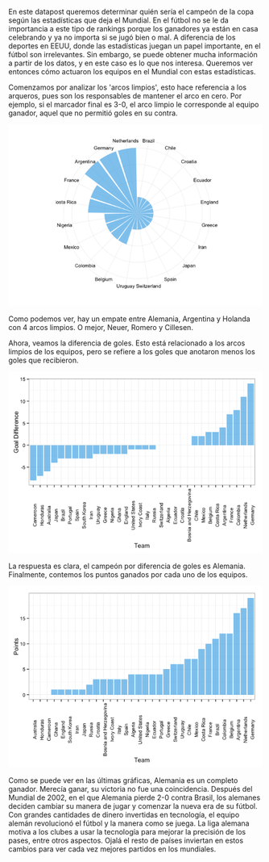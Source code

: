 En este datapost queremos determinar quién sería el campeón de la copa según las estadísticas que deja el Mundial. En el fútbol no se le da importancia a este tipo de rankings porque los ganadores ya están en casa celebrando y ya no importa si se jugó bien o mal. A diferencia de los deportes en EEUU, donde las estadísticas juegan un papel importante, en el fútbol son irrelevantes. Sin embargo, se puede obtener mucha información a partir de los datos, y en este caso es lo que nos interesa. Queremos ver entonces cómo actuaron los equipos en el Mundial con estas estadísticas.

Comenzamos por analizar los 'arcos limpios', esto hace referencia a los arqueros, pues son los responsables de mantener el arco en cero. Por ejemplo, si el marcador final es 3-0, el arco limpio le corresponde al equipo ganador, aquel que no permitió goles en su contra.

![Clean sheets](./details_files/figure-html/clean.png) 

Como podemos ver, hay un empate entre Alemania, Argentina y Holanda con 4 arcos limpios. O mejor, Neuer, Romero y Cillesen. 

Ahora, veamos la diferencia de goles. Esto está relacionado a los arcos limpios de los equipos, pero se refiere a los goles que anotaron menos los goles que recibieron.

![Goal Difference](./details_files/figure-html/goalDif.png) 

La respuesta es clara, el campeón por diferencia de goles es Alemania. Finalmente, contemos los puntos ganados por cada uno de los equipos.

![Points](./details_files/figure-html/points.png) 

Como se puede ver en las últimas gráficas, Alemania es un completo ganador. Merecía ganar, su victoria no fue una coincidencia. Después del Mundial de 2002, en el que Alemania pierde 2-0 contra Brasil, los alemanes deciden cambiar su manera de jugar y comenzar la nueva era de su fútbol. Con grandes cantidades de dinero invertidas en tecnología, el equipo alemán revolucionó el fútbol y la manera como se juega. La liga alemana motiva a los clubes a usar la tecnología para mejorar la precisión de los pases, entre otros aspectos. Ojalá el resto de países inviertan en estos cambios para ver cada vez mejores partidos en los mundiales.

